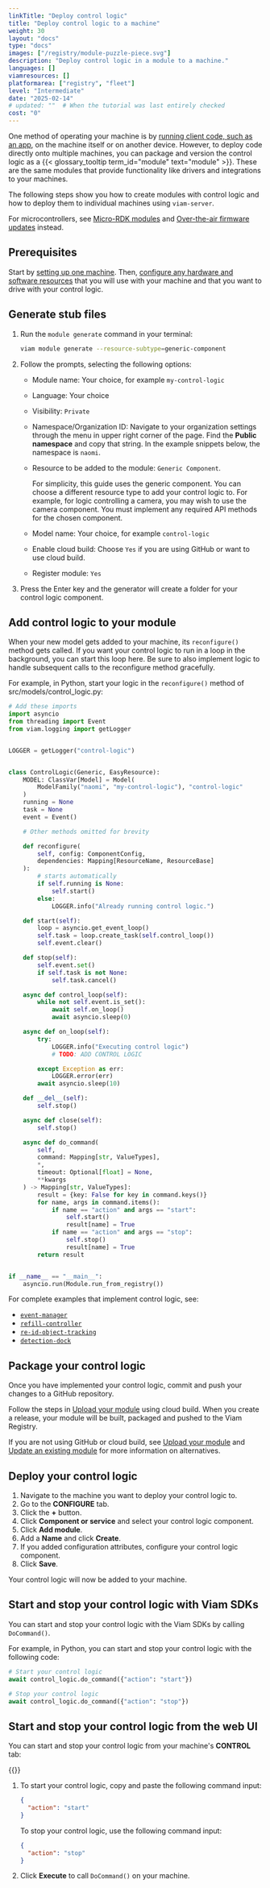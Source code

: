 ```yaml
---
linkTitle: "Deploy control logic"
title: "Deploy control logic to a machine"
weight: 30
layout: "docs"
type: "docs"
images: ["/registry/module-puzzle-piece.svg"]
description: "Deploy control logic in a module to a machine."
languages: []
viamresources: []
platformarea: ["registry", "fleet"]
level: "Intermediate"
date: "2025-02-14"
# updated: ""  # When the tutorial was last entirely checked
cost: "0"
---
```


One method of operating your machine is by [running client code, such as an app](/operate/control/headless-app/), on the machine itself or on another device.
However, to deploy code directly onto multiple machines, you can package and version the control logic as a {{< glossary_tooltip term_id="module" text="module" >}}.
These are the same modules that provide functionality like drivers and integrations to your machines.

The following steps show you how to create modules with control logic and how to deploy them to individual machines using `viam-server`.

For microcontrollers, see [Micro-RDK modules](/operate/get-started/other-hardware/micro-module/) and [Over-the-air firmware updates](/operate/get-started/setup-micro/#configure-over-the-air-updates) instead.

## Prerequisites

Start by [setting up one machine](/operate/get-started/setup/).
Then, [configure any hardware and software resources](/operate/get-started/supported-hardware/) that you will use with your machine and that you want to drive with your control logic.

## Generate stub files

1. Run the `module generate` command in your terminal:

   ```sh {id="terminal-prompt" class="command-line" data-prompt="$"}
   viam module generate --resource-subtype=generic-component
   ```

2. Follow the prompts, selecting the following options:

   - Module name: Your choice, for example `my-control-logic`
   - Language: Your choice
   - Visibility: `Private`
   - Namespace/Organization ID: Navigate to your organization settings through the menu in upper right corner of the page.
     Find the **Public namespace** and copy that string.
     In the example snippets below, the namespace is `naomi`.
   - Resource to be added to the module: `Generic Component`.

     For simplicity, this guide uses the generic component.
     You can choose a different resource type to add your control logic to.
     For example, for logic controlling a camera, you may wish to use the camera component.
     You must implement any required API methods for the chosen component.

   - Model name: Your choice, for example `control-logic`
   - Enable cloud build: Choose `Yes` if you are using GitHub or want to use cloud build.
   - Register module: `Yes`

3. Press the Enter key and the generator will create a folder for your control logic component.

## Add control logic to your module

When your new model gets added to your machine, its `reconfigure()` method gets called.
If you want your control logic to run in a loop in the background, you can start this loop here.
Be sure to also implement logic to handle subsequent calls to the reconfigure method gracefully.

For example, in Python, start your logic in the `reconfigure()` method of <FILE>src/models/control_logic.py</FILE>:

```python {class="line-numbers linkable-line-numbers" data-line="20-28"}
# Add these imports
import asyncio
from threading import Event
from viam.logging import getLogger


LOGGER = getLogger("control-logic")


class ControlLogic(Generic, EasyResource):
    MODEL: ClassVar[Model] = Model(
        ModelFamily("naomi", "my-control-logic"), "control-logic"
    )
    running = None
    task = None
    event = Event()

    # Other methods omitted for brevity

    def reconfigure(
        self, config: ComponentConfig,
        dependencies: Mapping[ResourceName, ResourceBase]
    ):
        # starts automatically
        if self.running is None:
            self.start()
        else:
            LOGGER.info("Already running control logic.")

    def start(self):
        loop = asyncio.get_event_loop()
        self.task = loop.create_task(self.control_loop())
        self.event.clear()

    def stop(self):
        self.event.set()
        if self.task is not None:
            self.task.cancel()

    async def control_loop(self):
        while not self.event.is_set():
            await self.on_loop()
            await asyncio.sleep(0)

    async def on_loop(self):
        try:
            LOGGER.info("Executing control logic")
            # TODO: ADD CONTROL LOGIC

        except Exception as err:
            LOGGER.error(err)
        await asyncio.sleep(10)

    def __del__(self):
        self.stop()

    async def close(self):
        self.stop()

    async def do_command(
        self,
        command: Mapping[str, ValueTypes],
        *,
        timeout: Optional[float] = None,
        **kwargs
    ) -> Mapping[str, ValueTypes]:
        result = {key: False for key in command.keys()}
        for name, args in command.items():
            if name == "action" and args == "start":
                self.start()
                result[name] = True
            if name == "action" and args == "stop":
                self.stop()
                result[name] = True
        return result


if __name__ == "__main__":
    asyncio.run(Module.run_from_registry())
```

For complete examples that implement control logic, see:

- [`event-manager`](https://app.viam.com/module/viam/event-manager)
- [`refill-controller`](https://app.viam.com/module/viam-demo/refill-controller)
- [`re-id-object-tracking`](https://app.viam.com/module/viam/re-id-object-tracking)
- [`detection-dock`](https://app.viam.com/module/viam-labs/detection-dock)

## Package your control logic

Once you have implemented your control logic, commit and push your changes to a GitHub repository.

Follow the steps in [Upload your module](/operate/get-started/other-hardware/create-module/#upload-your-module) using cloud build.
When you create a release, your module will be built, packaged and pushed to the Viam Registry.

If you are not using GitHub or cloud build, see [Upload your module](/operate/get-started/other-hardware/create-module/#upload-your-module) and [Update an existing module](/operate/get-started/other-hardware/manage-modules/#update-automatically-from-a-github-repo-with-cloud-build) for more information on alternatives.

## Deploy your control logic

1. Navigate to the machine you want to deploy your control logic to.
1. Go to the **CONFIGURE** tab.
1. Click the **+** button.
1. Click **Component or service** and select your control logic component.
1. Click **Add module**.
1. Add a **Name** and click **Create**.
1. If you added configuration attributes, configure your control logic component.
1. Click **Save**.

Your control logic will now be added to your machine.

## Start and stop your control logic with Viam SDKs

You can start and stop your control logic with the Viam SDKs by calling `DoCommand()`.

For example, in Python, you can start and stop your control logic with the following code:

```python
# Start your control logic
await control_logic.do_command({"action": "start"})

# Stop your control logic
await control_logic.do_command({"action": "stop"})
```

## Start and stop your control logic from the web UI

You can start and stop your control logic from your machine's **CONTROL** tab:

{{<imgproc src="/components/generic/generic-control.png" alt="The generic component in the test panel." resize="900x" style="width:500px" class="imgzoom shadow">}}<br>

1. To start your control logic, copy and paste the following command input:

   ```json {class="line-numbers linkable-line-numbers"}
   {
     "action": "start"
   }
   ```

   To stop your control logic, use the following command input:

   ```json {class="line-numbers linkable-line-numbers"}
   {
     "action": "stop"
   }
   ```

2. Click **Execute** to call `DoCommand()` on your machine.
